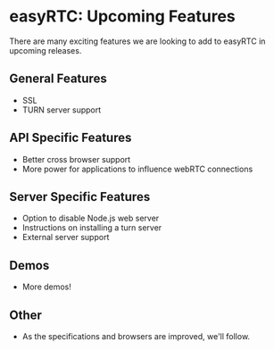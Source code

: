 easyRTC: Upcoming Features
==========================

There are many exciting features we are looking to add to easyRTC in upcoming releases.

General Features
----------------
* SSL
* TURN server support

API Specific Features
---------------------
* Better cross browser support
* More power for applications to influence webRTC connections

Server Specific Features
------------------------
* Option to disable Node.js web server
* Instructions on installing a turn server
* External server support

Demos
-----
* More demos!

Other
-----
* As the specifications and browsers are improved, we'll follow.
